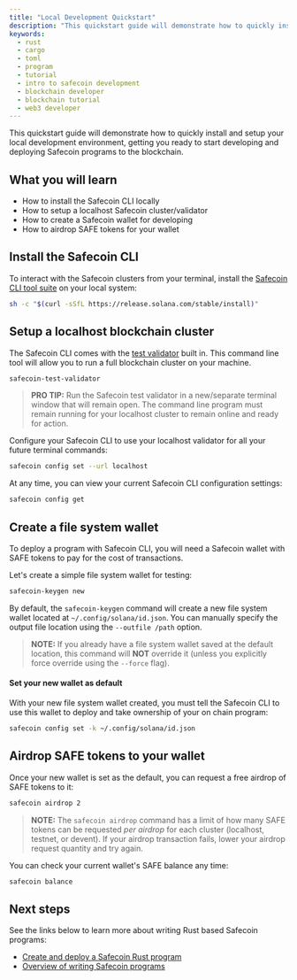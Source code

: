 ```yaml
---
title: "Local Development Quickstart"
description: "This quickstart guide will demonstrate how to quickly install and setup your local Safecoin development environment."
keywords:
  - rust
  - cargo
  - toml
  - program
  - tutorial
  - intro to safecoin development
  - blockchain developer
  - blockchain tutorial
  - web3 developer
---
```


This quickstart guide will demonstrate how to quickly install and setup your local development environment, getting you ready to start developing and deploying Safecoin programs to the blockchain.

## What you will learn

- How to install the Safecoin CLI locally
- How to setup a localhost Safecoin cluster/validator
- How to create a Safecoin wallet for developing
- How to airdrop SAFE tokens for your wallet

## Install the Safecoin CLI

To interact with the Safecoin clusters from your terminal, install the [Safecoin CLI tool suite](./../cli/install-safecoin-cli-tools) on your local system:

```bash
sh -c "$(curl -sSfL https://release.solana.com/stable/install)"
```

## Setup a localhost blockchain cluster

The Safecoin CLI comes with the [test validator](./../developing/test-validator.md) built in. This command line tool will allow you to run a full blockchain cluster on your machine.

```bash
safecoin-test-validator
```

> **PRO TIP:**
> Run the Safecoin test validator in a new/separate terminal window that will remain open. The command line program must remain running for your localhost cluster to remain online and ready for action.

Configure your Safecoin CLI to use your localhost validator for all your future terminal commands:

```bash
safecoin config set --url localhost
```

At any time, you can view your current Safecoin CLI configuration settings:

```bash
safecoin config get
```

## Create a file system wallet

To deploy a program with Safecoin CLI, you will need a Safecoin wallet with SAFE tokens to pay for the cost of transactions.

Let's create a simple file system wallet for testing:

```bash
safecoin-keygen new
```

By default, the `safecoin-keygen` command will create a new file system wallet located at `~/.config/solana/id.json`. You can manually specify the output file location using the `--outfile /path` option.

> **NOTE:**
> If you already have a file system wallet saved at the default location, this command will **NOT** override it (unless you explicitly force override using the `--force` flag).

#### Set your new wallet as default

With your new file system wallet created, you must tell the Safecoin CLI to use this wallet to deploy and take ownership of your on chain program:

```bash
safecoin config set -k ~/.config/solana/id.json
```

## Airdrop SAFE tokens to your wallet

Once your new wallet is set as the default, you can request a free airdrop of SAFE tokens to it:

```bash
safecoin airdrop 2
```

> **NOTE:**
> The `safecoin airdrop` command has a limit of how many SAFE tokens can be requested _per airdrop_ for each cluster (localhost, testnet, or devent). If your airdrop transaction fails, lower your airdrop request quantity and try again.

You can check your current wallet's SAFE balance any time:

```bash
safecoin balance
```

## Next steps

See the links below to learn more about writing Rust based Safecoin programs:

- [Create and deploy a Safecoin Rust program](./rust.md)
- [Overview of writing Safecoin programs](../developing/on-chain-programs/overview)
